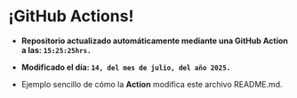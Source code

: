 # ¡GitHub Actions!
* **Repositorio actualizado automáticamente mediante una GitHub Action a las: `15:25:25hrs.`**
* **Modificado el día: `14, del mes de julio, del año 2025.`**

* Ejemplo sencillo de cómo la **Action** modifica este archivo README.md.
